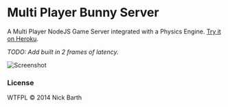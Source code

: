 # Multi Player Bunny Server

A Multi Player NodeJS Game Server integrated with a Physics Engine. [Try it on Heroku](http://multiplayerserver.herokuapp.com/).

_*TODO*: Add built in 2 frames of latency._

![Screenshot](https://raw.githubusercontent.com/nickbarth/MultiPlayerServer/master/screenshot.png "Screenshot")

### License
WTFPL &copy; 2014 Nick Barth
